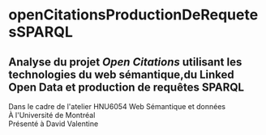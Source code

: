 # openCitationsProductionDeRequetesSPARQL
## Analyse du projet *Open Citations* utilisant les technologies du web sémantique,du Linked Open Data et production de requêtes SPARQL

Dans le cadre de l'atelier HNU6054 Web Sémantique et données<br>
À l'Université de Montréal<br>
Présenté à David Valentine<br>
